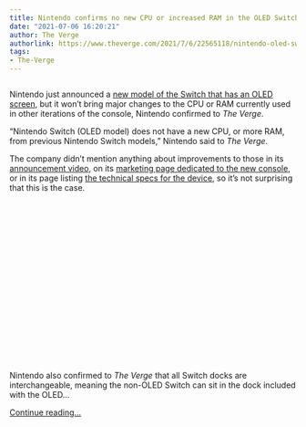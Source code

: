```yaml
---
title: Nintendo confirms no new CPU or increased RAM in the OLED Switch
date: "2021-07-06 16:20:21"
author: The Verge
authorlink: https://www.theverge.com/2021/7/6/22565118/nintendo-oled-switch-cpu-ram-bluetooth-audio-headphones-dock-no-4k
tags:
- The-Verge
---
```

<figure>
      <img alt="" src="https://cdn.vox-cdn.com/thumbor/8CPWzCrqAQYz-oOICnF6T9jMpr0=/110x0:1330x813/1310x873/cdn.vox-cdn.com/uploads/chorus_image/image/69546301/joy_con_03.0.png" />
    </figure>

  <p id="BSfTv8">Nintendo just announced a <a href="https://www.theverge.com/2021/7/6/22456337/nintendo-switch-oled-model-specs-date-price">new model of the Switch that has an OLED screen</a>, but it won’t bring major changes to the CPU or RAM currently used in other iterations of the console, Nintendo confirmed to <em>The Verge</em>.</p>
<p id="N0fesx">“Nintendo Switch (OLED model) does not have a new CPU, or more RAM, from previous Nintendo Switch models,” Nintendo said to <em>The Verge</em>.</p>
<p id="9zM3b3">The company didn’t mention anything about improvements to those in its <a href="https://youtu.be/4mHq6Y7JSmg">announcement video</a>, on its <a href="https://www.nintendo.com/switch/oled-model/">marketing page dedicated to the new console</a>, or in its page listing <a href="https://www.nintendo.com/switch/tech-specs/#oled-section">the technical specs for the device</a>, so it’s not surprising that this is the case. </p>
<div id="4j3Ip3"><div style="left: 0; width: 100%; height: 0; position: relative; padding-bottom: 56.25%;"></div></div>
<p id="R413Nr">Nintendo also confirmed to <em>The Verge</em> that all Switch docks are interchangeable, meaning the non-OLED Switch can sit in the dock included with the OLED...</p>
  <p>
    <a href="https://www.theverge.com/2021/7/6/22565118/nintendo-oled-switch-cpu-ram-bluetooth-audio-headphones-dock-no-4k">Continue reading&hellip;</a>
  </p>